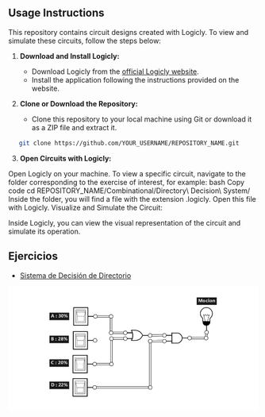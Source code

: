 ## Usage Instructions

This repository contains circuit designs created with Logicly. To view and simulate these circuits, follow the steps below:

1. **Download and Install Logicly:**
   - Download Logicly from the [official Logicly website](https://logic.ly/).
   - Install the application following the instructions provided on the website.

2. **Clone or Download the Repository:**
   - Clone this repository to your local machine using Git or download it as a ZIP file and extract it.

```bash
   git clone https://github.com/YOUR_USERNAME/REPOSITORY_NAME.git
```
3. **Open Circuits with Logicly:**

Open Logicly on your machine.
To view a specific circuit, navigate to the folder corresponding to the exercise of interest, for example:
bash
Copy code
cd REPOSITORY_NAME/Combinational/Directory\ Decision\ System/
Inside the folder, you will find a file with the extension .logicly. Open this file with Logicly.
Visualize and Simulate the Circuit:

Inside Logicly, you can view the visual representation of the circuit and simulate its operation.
## Ejercicios

- [Sistema de Decisión de Directorio](Combinacionales/1%20-%20Sistema%20de%20Decisi%C3%B3n%20de%20Directorio/circuito.pdf)

![Circuito Sistema de Decisión](Combinacionales/1%20-%20Sistema%20de%20Decisi%C3%B3n%20de%20Directorio/sistema-de-decisi%C3%B3n-de-directorio.png)

